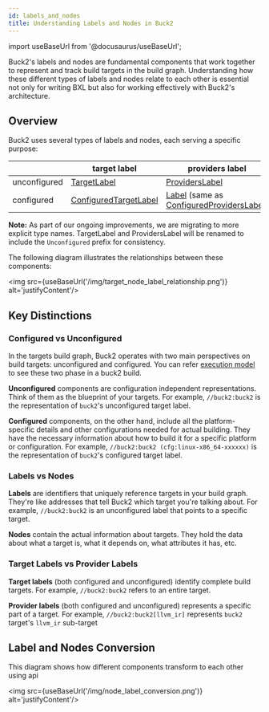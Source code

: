 ```yaml
---
id: labels_and_nodes
title: Understanding Labels and Nodes in Buck2
---
```


import useBaseUrl from '@docusaurus/useBaseUrl';

Buck2's labels and nodes are fundamental components that work together to
represent and track build targets in the build graph. Understanding how these
different types of labels and nodes relate to each other is essential not only
for writing BXL but also for working effectively with Buck2's architecture.

## Overview

Buck2 uses several types of labels and nodes, each serving a specific purpose:

|              | target label                                                      | providers label                                                                                                     | node                                                              |
| ------------ | ----------------------------------------------------------------- | ------------------------------------------------------------------------------------------------------------------- | ----------------------------------------------------------------- |
| unconfigured | [TargetLabel](../../../api/build/TargetLabel)                     | [ProvidersLabel](../../../api/build/ProvidersLabel)                                                                 | [UnconfiguredTargetNode](../../../api/bxl/UnconfiguredTargetNode) |
| configured   | [ConfiguredTargetLabel](../../../api/build/ConfiguredTargetLabel) | [Label](../../../api/build/Label) (same as [ConfiguredProvidersLabel](../../../api/build/ConfiguredProvidersLabel)) | [ConfiguredTargetNode](../../../api/bxl/ConfiguredTargetNode)     |

**Note:** As part of our ongoing improvements, we are migrating to more explicit
type names. TargetLabel and ProvidersLabel will be renamed to include the
`Unconfigured` prefix for consistency.

The following diagram illustrates the relationships between these components:

<img src={useBaseUrl('/img/target_node_label_relationship.png')}
alt='justifyContent'/>

## Key Distinctions

### Configured vs Unconfigured

In the targets build graph, Buck2 operates with two main perspectives on build
targets: unconfigured and configured. You can refer
[execution model](../../../developers/architecture/buck2/#execution-model) to
see these two phase in a buck2 build.

**Unconfigured** components are configuration independent representations. Think
of them as the blueprint of your targets. For example, `//buck2:buck2` is the
representation of `buck2`'s unconfigured target label.

**Configured** components, on the other hand, include all the platform-specific
details and other configurations needed for actual building. They have the
necessary information about how to build it for a specific platform or
configuration. For example, `//buck2:buck2 (cfg:linux-x86_64-xxxxxx)` is the
representation of `buck2`'s configured target label.

### Labels vs Nodes

**Labels** are identifiers that uniquely reference targets in your build graph.
They're like addresses that tell Buck2 which target you're talking about. For
example, `//buck2:buck2` is an unconfigured label that points to a specific
target.

**Nodes** contain the actual information about targets. They hold the data about
what a target is, what it depends on, what attributes it has, etc.

### Target Labels vs Provider Labels

**Target labels** (both configured and unconfigured) identify complete build
targets. For example, `//buck2:buck2` refers to an entire target.

**Provider labels** (both configured and unconfigured) represents a specific
part of a target. For example, `//buck2:buck2[llvm_ir]` represents `buck2`
target's `llvm_ir` sub-target

## Label and Nodes Conversion

This diagram shows how different components transform to each other using api

<img src={useBaseUrl('/img/node_label_conversion.png')} alt='justifyContent'/>
